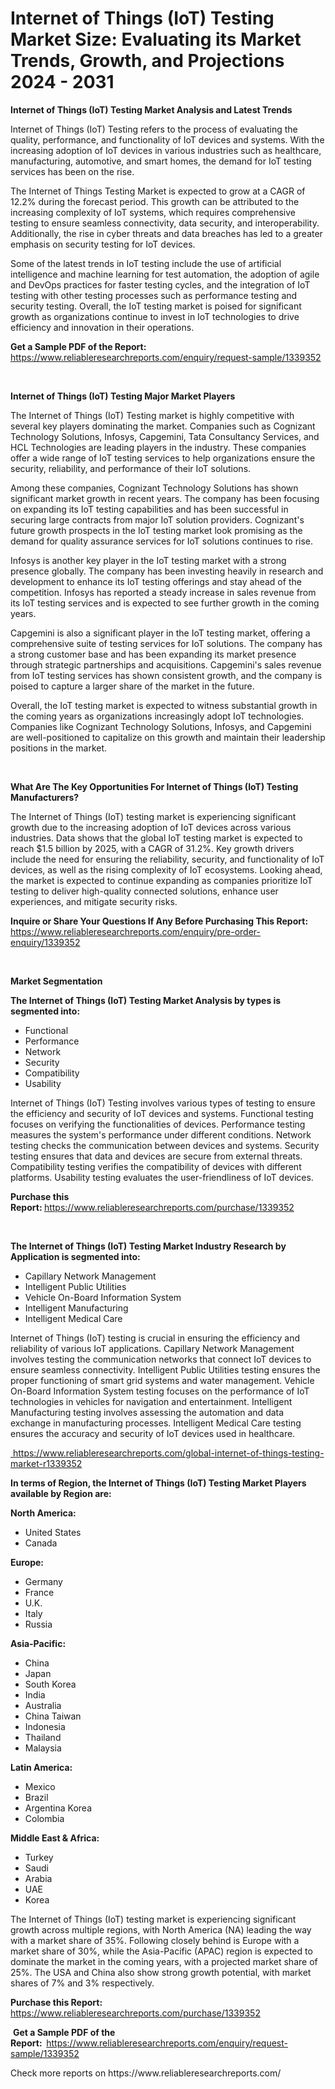 <p><h1>Internet of Things (IoT) Testing Market Size: Evaluating its Market Trends, Growth, and Projections 2024 - 2031</h1></p><p><strong>Internet of Things (IoT) Testing Market Analysis and Latest Trends</strong></p>
<p><p>Internet of Things (IoT) Testing refers to the process of evaluating the quality, performance, and functionality of IoT devices and systems. With the increasing adoption of IoT devices in various industries such as healthcare, manufacturing, automotive, and smart homes, the demand for IoT testing services has been on the rise. </p><p>The Internet of Things Testing Market is expected to grow at a CAGR of 12.2% during the forecast period. This growth can be attributed to the increasing complexity of IoT systems, which requires comprehensive testing to ensure seamless connectivity, data security, and interoperability. Additionally, the rise in cyber threats and data breaches has led to a greater emphasis on security testing for IoT devices.</p><p>Some of the latest trends in IoT testing include the use of artificial intelligence and machine learning for test automation, the adoption of agile and DevOps practices for faster testing cycles, and the integration of IoT testing with other testing processes such as performance testing and security testing. Overall, the IoT testing market is poised for significant growth as organizations continue to invest in IoT technologies to drive efficiency and innovation in their operations.</p></p>
<p><strong>Get a Sample PDF of the Report:&nbsp;</strong> <a href="https://www.reliableresearchreports.com/enquiry/request-sample/1339352">https://www.reliableresearchreports.com/enquiry/request-sample/1339352</a></p>
<p>&nbsp;</p>
<p><strong>Internet of Things (IoT) Testing Major Market Players</strong></p>
<p><p>The Internet of Things (IoT) Testing market is highly competitive with several key players dominating the market. Companies such as Cognizant Technology Solutions, Infosys, Capgemini, Tata Consultancy Services, and HCL Technologies are leading players in the industry. These companies offer a wide range of IoT testing services to help organizations ensure the security, reliability, and performance of their IoT solutions.</p><p>Among these companies, Cognizant Technology Solutions has shown significant market growth in recent years. The company has been focusing on expanding its IoT testing capabilities and has been successful in securing large contracts from major IoT solution providers. Cognizant's future growth prospects in the IoT testing market look promising as the demand for quality assurance services for IoT solutions continues to rise.</p><p>Infosys is another key player in the IoT testing market with a strong presence globally. The company has been investing heavily in research and development to enhance its IoT testing offerings and stay ahead of the competition. Infosys has reported a steady increase in sales revenue from its IoT testing services and is expected to see further growth in the coming years.</p><p>Capgemini is also a significant player in the IoT testing market, offering a comprehensive suite of testing services for IoT solutions. The company has a strong customer base and has been expanding its market presence through strategic partnerships and acquisitions. Capgemini's sales revenue from IoT testing services has shown consistent growth, and the company is poised to capture a larger share of the market in the future.</p><p>Overall, the IoT testing market is expected to witness substantial growth in the coming years as organizations increasingly adopt IoT technologies. Companies like Cognizant Technology Solutions, Infosys, and Capgemini are well-positioned to capitalize on this growth and maintain their leadership positions in the market.</p></p>
<p>&nbsp;</p>
<p><strong>What Are The Key Opportunities For Internet of Things (IoT) Testing Manufacturers?</strong></p>
<p><p>The Internet of Things (IoT) testing market is experiencing significant growth due to the increasing adoption of IoT devices across various industries. Data shows that the global IoT testing market is expected to reach $1.5 billion by 2025, with a CAGR of 31.2%. Key growth drivers include the need for ensuring the reliability, security, and functionality of IoT devices, as well as the rising complexity of IoT ecosystems. Looking ahead, the market is expected to continue expanding as companies prioritize IoT testing to deliver high-quality connected solutions, enhance user experiences, and mitigate security risks.</p></p>
<p><strong>Inquire or Share Your Questions If Any Before Purchasing This Report:</strong> <a href="https://www.reliableresearchreports.com/enquiry/pre-order-enquiry/1339352">https://www.reliableresearchreports.com/enquiry/pre-order-enquiry/1339352</a></p>
<p>&nbsp;</p>
<p><strong>Market Segmentation</strong></p>
<p><strong>The Internet of Things (IoT) Testing Market Analysis by types is segmented into:</strong></p>
<p><ul><li>Functional</li><li>Performance</li><li>Network</li><li>Security</li><li>Compatibility</li><li>Usability</li></ul></p>
<p><p>Internet of Things (IoT) Testing involves various types of testing to ensure the efficiency and security of IoT devices and systems. Functional testing focuses on verifying the functionalities of devices. Performance testing measures the system's performance under different conditions. Network testing checks the communication between devices and systems. Security testing ensures that data and devices are secure from external threats. Compatibility testing verifies the compatibility of devices with different platforms. Usability testing evaluates the user-friendliness of IoT devices.</p></p>
<p><strong>Purchase this Report:&nbsp;</strong><a href="https://www.reliableresearchreports.com/purchase/1339352">https://www.reliableresearchreports.com/purchase/1339352</a></p>
<p>&nbsp;</p>
<p><strong>The Internet of Things (IoT) Testing Market Industry Research by Application is segmented into:</strong></p>
<p><ul><li>Capillary Network Management</li><li>Intelligent Public Utilities</li><li>Vehicle On-Board Information System</li><li>Intelligent Manufacturing</li><li>Intelligent Medical Care</li></ul></p>
<p><p>Internet of Things (IoT) testing is crucial in ensuring the efficiency and reliability of various IoT applications. Capillary Network Management involves testing the communication networks that connect IoT devices to ensure seamless connectivity. Intelligent Public Utilities testing ensures the proper functioning of smart grid systems and water management. Vehicle On-Board Information System testing focuses on the performance of IoT technologies in vehicles for navigation and entertainment. Intelligent Manufacturing testing involves assessing the automation and data exchange in manufacturing processes. Intelligent Medical Care testing ensures the accuracy and security of IoT devices used in healthcare.</p></p>
<p><a href="https://www.reliableresearchreports.com/global-internet-of-things-testing-market-r1339352">&nbsp;https://www.reliableresearchreports.com/global-internet-of-things-testing-market-r1339352</a></p>
<p><strong>In terms of Region, the Internet of Things (IoT) Testing Market Players available by Region are:</strong></p>
<p>
    <p> <strong> North America: </strong>
        <ul>
            <li>United States</li>
            <li>Canada</li>
        </ul>
        </p> 
    <p> <strong> Europe: </strong>
        <ul>
            <li>Germany</li>
            <li>France</li>
            <li>U.K.</li>
            <li>Italy</li>
            <li>Russia</li>
        </ul>
        </p> 
    <p> <strong> Asia-Pacific: </strong>
        <ul>
            <li>China</li>
            <li>Japan</li>
            <li>South Korea</li>
            <li>India</li>
            <li>Australia</li>
            <li>China Taiwan</li>
            <li>Indonesia</li>
            <li>Thailand</li>
            <li>Malaysia</li>
        </ul>
        </p> 
    <p> <strong> Latin America: </strong>
        <ul>
            <li>Mexico</li>
            <li>Brazil</li>
            <li>Argentina Korea</li>
            <li>Colombia</li>
        </ul>
        </p> 
    <p> <strong> Middle East & Africa: </strong>
        <ul>
            <li>Turkey</li>
            <li>Saudi</li>
            <li>Arabia</li>
            <li>UAE</li>
            <li>Korea</li>
        </ul>
    </p>
    </p>
<p><p>The Internet of Things (IoT) testing market is experiencing significant growth across multiple regions, with North America (NA) leading the way with a market share of 35%. Following closely behind is Europe with a market share of 30%, while the Asia-Pacific (APAC) region is expected to dominate the market in the coming years, with a projected market share of 25%. The USA and China also show strong growth potential, with market shares of 7% and 3% respectively.</p></p>
<p><strong>Purchase this Report: </strong><a href="https://www.reliableresearchreports.com/purchase/1339352">https://www.reliableresearchreports.com/purchase/1339352</a></p>
<p>&nbsp;<strong>Get a Sample PDF of the Report:&nbsp;&nbsp;</strong><a href="https://www.reliableresearchreports.com/enquiry/request-sample/1339352">https://www.reliableresearchreports.com/enquiry/request-sample/1339352</a></p>
<p><strong></strong></p>
<p>Check more reports on https://www.reliableresearchreports.com/</p>